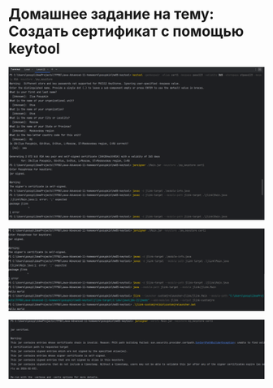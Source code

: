 # Домашнее задание на тему: Создать сертификат с помощью keytool

![img.png](img.png)

![img_1.png](img_1.png)

![img_2.png](img_2.png)